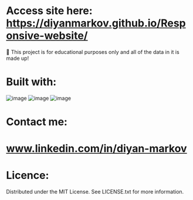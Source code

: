 # Access site here: https://diyanmarkov.github.io/Responsive-website/
📗 This project is for educational purposes only and all of the data in it is made up!

# Built with:
![image](https://github.com/DiyanMarkov/Responsive-website/assets/121679485/4ab99c0a-3f06-4bdd-961d-469bd255446d)
![image](https://github.com/DiyanMarkov/Responsive-website/assets/121679485/68d02f43-ab48-43ae-8b71-152445b20d9b)
![image](https://github.com/DiyanMarkov/Responsive-website/assets/121679485/b59cf8ec-9bb6-44f0-9208-548ae082917d)

# Contact me:
# www.linkedin.com/in/diyan-markov

# Licence: 
Distributed under the MIT License. See LICENSE.txt for more information.
